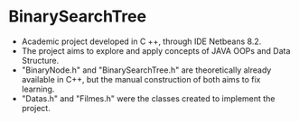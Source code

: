 # BinarySearchTree
* Academic project developed in C ++, through IDE Netbeans 8.2.
* The project aims to explore and apply concepts of JAVA OOPs and Data Structure.
* "BinaryNode.h" and "BinarySearchTree.h" are theoretically already available in C++, but the manual construction of both aims to fix learning.
* "Datas.h" and "Filmes.h" were the classes created to implement the project.

